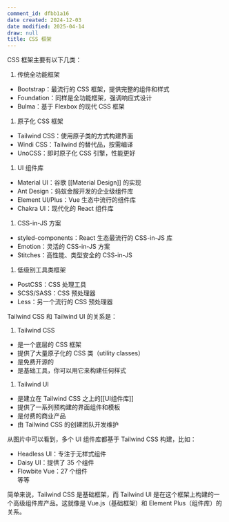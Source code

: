 ```yaml
---
comment_id: dfbb1a16
date created: 2024-12-03
date modified: 2025-04-14
draw: null
title: CSS 框架
---
```

CSS 框架主要有以下几类：

1. 传统全功能框架
- Bootstrap：最流行的 CSS 框架，提供完整的组件和样式
- Foundation：同样是全功能框架，强调响应式设计
- Bulma：基于 Flexbox 的现代 CSS 框架

1. 原子化 CSS 框架
- Tailwind CSS：使用原子类的方式构建界面
- Windi CSS：Tailwind 的替代品，按需编译
- UnoCSS：即时原子化 CSS 引擎，性能更好

1. UI 组件库
- Material UI：谷歌 [[Material Design]] 的实现
- Ant Design：蚂蚁金服开发的企业级组件库
- Element UI/Plus：Vue 生态中流行的组件库
- Chakra UI：现代化的 React 组件库

1. CSS-in-JS 方案
- styled-components：React 生态最流行的 CSS-in-JS 库
- Emotion：灵活的 CSS-in-JS 方案
- Stitches：高性能、类型安全的 CSS-in-JS

1. 低级别工具类框架
- PostCSS：CSS 处理工具
- SCSS/SASS：CSS 预处理器
- Less：另一个流行的 CSS 预处理器

Tailwind CSS 和 Tailwind UI 的关系是：

1. Tailwind CSS
- 是一个底层的 CSS 框架
- 提供了大量原子化的 CSS 类（utility classes）
- 是免费开源的
- 是基础工具，你可以用它来构建任何样式

1. Tailwind UI
- 是建立在 Tailwind CSS 之上的[[UI组件库]]
- 提供了一系列预构建的界面组件和模板
- 是付费的商业产品
- 由 Tailwind CSS 的创建团队开发维护

从图片中可以看到，多个 UI 组件库都基于 Tailwind CSS 构建，比如：

- Headless UI：专注于无样式组件
- Daisy UI：提供了 35 个组件
- Flowbite Vue：27 个组件  
等等

简单来说，Tailwind CSS 是基础框架，而 Tailwind UI 是在这个框架上构建的一个高级组件库产品。这就像是 Vue.js（基础框架）和 Element Plus（组件库）的关系。
